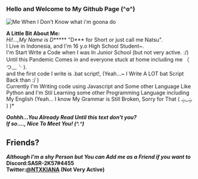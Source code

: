 ### Hello and Welcome to My Github Page (^o^)

![Me When I Don't Know what i'm goona do](https://media1.tenor.com/images/2118209d445e17b16ee77a2d81b5ed70/tenor.gif?itemid=11042053)

**A Little Bit About Me:**<br>
*Hi!...,My Name is D****** "D*** for Short or just call me Natsu".<br>
I Live in Indonesia, and I'm 16 y.o High School Student~.<br>
I'm Start Write a Code when I was In Junior School (but not very active. :/) Until this Pandemic Comes in and everyone stuck at home including me （ つ﹏╰ ).<br>
and the first code I write is .bat script!, (Yeah...~ I Write A LOT bat Script Back than :/ )<br>
Currently I'm Writing code using Javascript and Some other Language Like Python and I'm Stil Learning some other Programming Language including My English (Yeah... I know My Grammar is Still Broken, Sorry for That ( ݓ_ݓ ) )*<br>

***Oohhh...You Already Read Until this text don't you?<br>
If so...., Nice To Meet You! (^.^)***

## Friends?
***Although I'm a shy Person but You can Add me as a Friend if you want to<br>***
**Discord:SASR-2K57#4455<br>
Twitter:[@NTXKIANA](https://twitter.com/NTXKIANA) (Not Very Active)**
